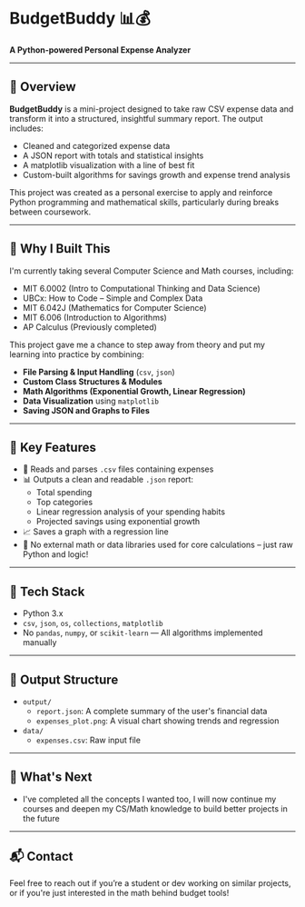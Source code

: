# BudgetBuddy 📊💰  
**A Python-powered Personal Expense Analyzer**

---

## 📌 Overview

**BudgetBuddy** is a mini-project designed to take raw CSV expense data and transform it into a structured, insightful summary report. The output includes:

- Cleaned and categorized expense data  
- A JSON report with totals and statistical insights  
- A matplotlib visualization with a line of best fit  
- Custom-built algorithms for savings growth and expense trend analysis  

This project was created as a personal exercise to apply and reinforce Python programming and mathematical skills, particularly during breaks between coursework.

---

## 🧠 Why I Built This

I'm currently taking several Computer Science and Math courses, including:

- MIT 6.0002 (Intro to Computational Thinking and Data Science)
- UBCx: How to Code – Simple and Complex Data
- MIT 6.042J (Mathematics for Computer Science)
- MIT 6.006 (Introduction to Algorithms)
- AP Calculus (Previously completed)

This project gave me a chance to step away from theory and put my learning into practice by combining:

- **File Parsing & Input Handling** (`csv`, `json`)
- **Custom Class Structures & Modules**
- **Math Algorithms (Exponential Growth, Linear Regression)**
- **Data Visualization** using `matplotlib`
- **Saving JSON and Graphs to Files**

---

## 🧮 Key Features

- 📂 Reads and parses `.csv` files containing expenses
- 📊 Outputs a clean and readable `.json` report:
  - Total spending
  - Top categories
  - Linear regression analysis of your spending habits
  - Projected savings using exponential growth
- 📈 Saves a graph with a regression line
- 🧠 No external math or data libraries used for core calculations – just raw Python and logic!

---

## 🔧 Tech Stack

- Python 3.x
- `csv`, `json`, `os`, `collections`, `matplotlib`
- No `pandas`, `numpy`, or `scikit-learn` — All algorithms implemented manually

---

## 📁 Output Structure

- `output/`
  - `report.json`: A complete summary of the user's financial data
  - `expenses_plot.png`: A visual chart showing trends and regression
- `data/`
  - `expenses.csv`: Raw input file

---

## 🚀 What's Next

- I've completed all the concepts I wanted too, I will now
    continue my courses and deepen my CS/Math knowledge
    to build better projects in the future

---

## 📬 Contact

Feel free to reach out if you’re a student or dev working on similar projects, or if you're just interested in the math behind budget tools!
